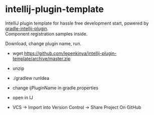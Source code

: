 # intellij-plugin-template
IntelliJ plugin template for hassle free development start, powered by [gradle-intellij-plugin](https://github.com/JetBrains/gradle-intellij-plugin).  
Component registration samples inside.

Download, change plugin name, run.

- wget https://github.com/lepenkinya/intellij-plugin-template/archive/master.zip
- unzip
- ./gradlew runIdea

- change ijPluginName in gradle.properties
- open in IJ
- VCS -> Import into Version Control -> Share Project On GitHub
